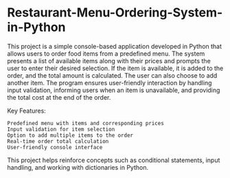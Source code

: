 # Restaurant-Menu-Ordering-System-in-Python
This project is a simple console-based application developed in Python that allows users to order food items from a predefined menu. The system presents a list of available items along with their prices and prompts the user to enter their desired selection. If the item is available, it is added to the order, and the total amount is calculated. The user can also choose to add another item. The program ensures user-friendly interaction by handling input validation, informing users when an item is unavailable, and providing the total cost at the end of the order.

Key Features:

    Predefined menu with items and corresponding prices
    Input validation for item selection
    Option to add multiple items to the order
    Real-time order total calculation
    User-friendly console interface

This project helps reinforce concepts such as conditional statements, input handling, and working with dictionaries in Python.

